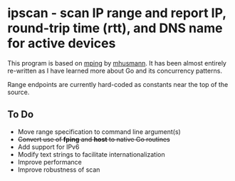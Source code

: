 # ipscan - scan IP range and report IP, round-trip time (rtt), and DNS name for active devices

This program is based on [mping](https://github.com/mhusmann/mping) by [mhusmann](https://github.com/mhusmann).
It has been almost entirely re-written as I have learned more about Go and its concurrency patterns.

Range endpoints are currently hard-coded as constants near the top of the source.

## To Do

- Move range specification to command line argument(s)
- ~~Convert use of **fping** and **host** to native Go routines~~
- Add support for IPv6
- Modify text strings to facilitate internationalization
- Improve performance
- Improve robustness of scan
